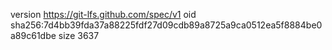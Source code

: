 version https://git-lfs.github.com/spec/v1
oid sha256:7d4bb39fda37a88225fdf27d09cdb89a8725a9ca0512ea5f8884be0a89c61dbe
size 3637

